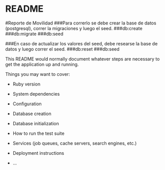 # README

#Reporte de Movilidad
###Para correrlo se debe crear la base de datos (postgresql), correr la migraciones y luego el seed.
###db:create
###db:migrate
###db:seed

###En caso de actualizar los valores del seed, debe researse la base de datos y luego correr el seed.
###db:reset
###db:seed





This README would normally document whatever steps are necessary to get the
application up and running.

Things you may want to cover:

* Ruby version

* System dependencies

* Configuration

* Database creation

* Database initialization

* How to run the test suite

* Services (job queues, cache servers, search engines, etc.)

* Deployment instructions

* ...
